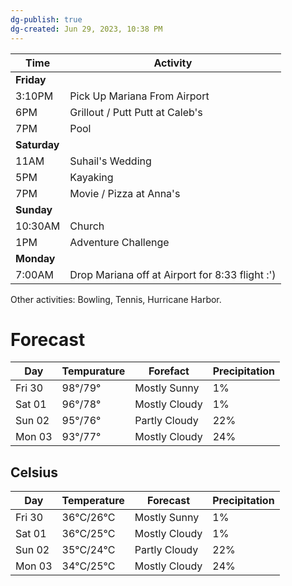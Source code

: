 ```yaml
---
dg-publish: true
dg-created: Jun 29, 2023, 10:38 PM
---
```


| Time     | Activity                                        |
|----------|-------------------------------------------------|
| **Friday**   |                                                 |
| 3:10PM   | Pick Up Mariana From Airport                    |
| 6PM      | Grillout / Putt Putt at Caleb's                 |
| 7PM      | Pool                                            |
| **Saturday** |                                                 |
| 11AM     | Suhail's Wedding                                |
| 5PM      | Kayaking                                        |
| 7PM      | Movie / Pizza at Anna's                         |
| **Sunday**   |                                                 |
| 10:30AM  | Church                                          |
| 1PM      | Adventure Challenge                             |
| **Monday**   |                                                 |
| 7:00AM   | Drop Mariana off at Airport for 8:33 flight :') |

Other activities: Bowling, Tennis, Hurricane Harbor.

# Forecast

| Day    | Tempurature | Forefact      | Precipitation |
|--------|-------------|---------------|---------------|
| Fri 30 | 98°/79°     | Mostly Sunny  | 1%            |
| Sat 01 | 96°/78°     | Mostly Cloudy | 1%            |
| Sun 02 | 95°/76°     | Partly Cloudy | 22%           |
| Mon 03 | 93°/77°     | Mostly Cloudy | 24%           |

## Celsius

| Day    | Temperature | Forecast      | Precipitation |
|--------|-------------|---------------|---------------|
| Fri 30 | 36°C/26°C   | Mostly Sunny  | 1%            |
| Sat 01 | 36°C/25°C   | Mostly Cloudy | 1%            |
| Sun 02 | 35°C/24°C   | Partly Cloudy | 22%           |
| Mon 03 | 34°C/25°C   | Mostly Cloudy | 24%           |
